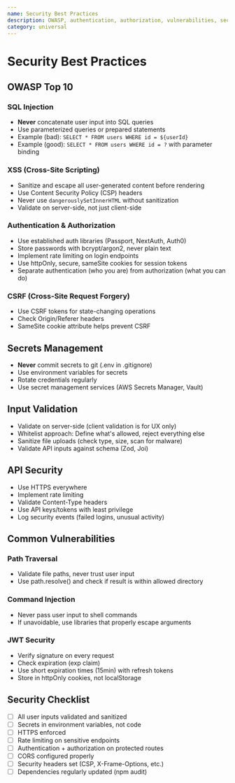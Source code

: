 ```yaml
---
name: Security Best Practices
description: OWASP, authentication, authorization, vulnerabilities, secure coding
category: universal
---
```


# Security Best Practices

## OWASP Top 10

### SQL Injection
- **Never** concatenate user input into SQL queries
- Use parameterized queries or prepared statements
- Example (bad): `SELECT * FROM users WHERE id = ${userId}`  
- Example (good): `SELECT * FROM users WHERE id = ?` with parameter binding

### XSS (Cross-Site Scripting)
- Sanitize and escape all user-generated content before rendering
- Use Content Security Policy (CSP) headers
- Never use `dangerouslySetInnerHTML` without sanitization
- Validate on server-side, not just client-side

### Authentication & Authorization
- Use established auth libraries (Passport, NextAuth, Auth0)
- Store passwords with bcrypt/argon2, never plain text
- Implement rate limiting on login endpoints
- Use httpOnly, secure, sameSite cookies for session tokens
- Separate authentication (who you are) from authorization (what you can do)

### CSRF (Cross-Site Request Forgery)
- Use CSRF tokens for state-changing operations
- Check Origin/Referer headers
- SameSite cookie attribute helps prevent CSRF

## Secrets Management
- **Never** commit secrets to git (.env in .gitignore)
- Use environment variables for secrets
- Rotate credentials regularly
- Use secret management services (AWS Secrets Manager, Vault)

## Input Validation
- Validate on server-side (client validation is for UX only)
- Whitelist approach: Define what's allowed, reject everything else
- Sanitize file uploads (check type, size, scan for malware)
- Validate API inputs against schema (Zod, Joi)

## API Security
- Use HTTPS everywhere
- Implement rate limiting
- Validate Content-Type headers
- Use API keys/tokens with least privilege
- Log security events (failed logins, unusual activity)

## Common Vulnerabilities

### Path Traversal
- Validate file paths, never trust user input
- Use path.resolve() and check if result is within allowed directory

### Command Injection
- Never pass user input to shell commands
- If unavoidable, use libraries that properly escape arguments

### JWT Security
- Verify signature on every request
- Check expiration (exp claim)
- Use short expiration times (15min) with refresh tokens
- Store in httpOnly cookies, not localStorage

## Security Checklist
- [ ] All user inputs validated and sanitized
- [ ] Secrets in environment variables, not code
- [ ] HTTPS enforced
- [ ] Rate limiting on sensitive endpoints
- [ ] Authentication + authorization on protected routes
- [ ] CORS configured properly
- [ ] Security headers set (CSP, X-Frame-Options, etc.)
- [ ] Dependencies regularly updated (npm audit)
